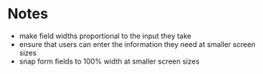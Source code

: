 # Notes

* make field widths proportional to the input they take
* ensure that users can enter the information they need at smaller screen sizes
* snap form fields to 100% width at smaller screen sizes